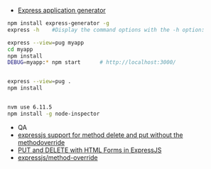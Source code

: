 - [Express application generator](http://expressjs.com/en/starter/generator.html)

```bash
npm install express-generator -g
express -h    #Display the command options with the -h option:

express --view=pug myapp
cd myapp
npm install
DEBUG=myapp:* npm start      # http://localhost:3000/


express --view=pug .
npm install



```

```bash
nvm use 6.11.5
npm install -g node-inspector
```


- QA
- [expressjs support for method delete and put without the methodoverride](https://stackoverflow.com/questions/9859287/expressjs-support-for-method-delete-and-put-without-the-methodoverride)
- [PUT and DELETE with HTML Forms in ExpressJS](http://philipm.at/2017/method-override_in_expressjs.html)
- [expressjs/method-override](https://github.com/expressjs/method-override)






